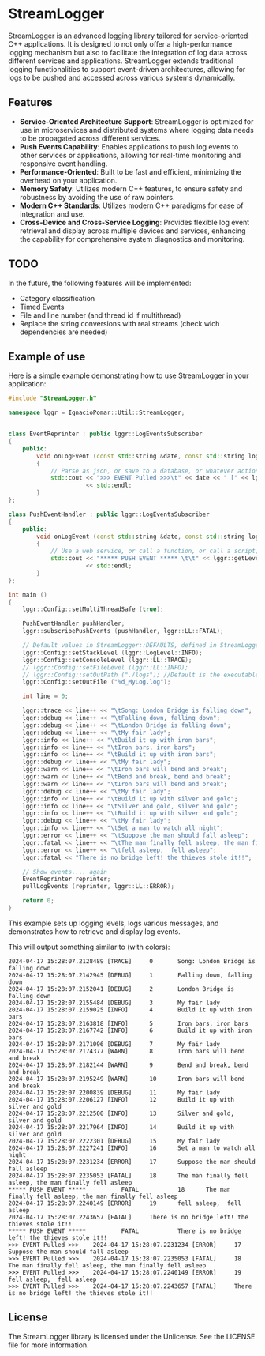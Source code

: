# StreamLogger

StreamLogger is an advanced logging library tailored for service-oriented C++ applications. It is designed to not only offer a high-performance logging mechanism but also to facilitate the integration of log data across different services and applications.
StreamLogger extends traditional logging functionalities to support event-driven architectures, allowing for logs to be pushed and accessed across various systems dynamically.

## Features

- **Service-Oriented Architecture Support**: StreamLogger is optimized for use in microservices and distributed systems where logging data needs to be propagated across different services.
- **Push Events Capability**: Enables applications to push log events to other services or applications, allowing for real-time monitoring and responsive event handling.
- **Performance-Oriented**: Built to be fast and efficient, minimizing the overhead on your application.
- **Memory Safety**: Utilizes modern C++ features, to ensure safety and robustness by avoiding the use of raw pointers.
- **Modern C++ Standards**: Utilizes modern C++ paradigms for ease of integration and use.
- **Cross-Device and Cross-Service Logging**: Provides flexible log event retrieval and display across multiple devices and services, enhancing the capability for comprehensive system diagnostics and monitoring.

## TODO
In the future, the following features will be implemented:
- Category classification
- Timed Events
- File and line number (and thread id if multithread)
- Replace the string conversions with real streams (check wich dependencies are needed)

## Example of use

Here is a simple example demonstrating how to use StreamLogger in your application:

```cpp
#include "StreamLogger.h"

namespace lggr = IgnacioPomar::Util::StreamLogger;


class EventReprinter : public lggr::LogEventsSubscriber
{
	public:
		void onLogEvent (const std::string &date, const std::string logTxt, lggr::LogLevel logLevel) const
		{
			// Parse as json, or save to a database, or whatever action you want
			std::cout << ">>> EVENT Pulled >>>\t" << date << " [" << lggr::getLevelName (logLevel) << "]\t" << logTxt
			          << std::endl;
		}
};

class PushEventHandler : public lggr::LogEventsSubscriber
{
	public:
		void onLogEvent (const std::string &date, const std::string logTxt, lggr::LogLevel logLevel) const
		{
			// Use a web service, or call a function, or call a script, or whatever action you want
			std::cout << "***** PUSH EVENT ***** \t\t" << lggr::getLevelName (logLevel) << "\t\t" << logTxt
			          << std::endl;
		}
};

int main ()
{
	lggr::Config::setMultiThreadSafe (true);

	PushEventHandler pushHandler;
	lggr::subscribePushEvents (pushHandler, lggr::LL::FATAL);

	// Default values in StreamLogger::DEFAULTS, defined in StreamLoggerConsts.h
	lggr::Config::setStackLevel (lggr::LogLevel::INFO);
	lggr::Config::setConsoleLevel (lggr::LL::TRACE);
	// lggr::Config::setFileLevel (lggr::LL::INFO);
	// lggr::Config::setOutPath ("./logs"); //Default is the executable path
	lggr::Config::setOutFile ("%d_MyLog.log");

	int line = 0;

	lggr::trace << line++ << "\tSong: London Bridge is falling down";
	lggr::debug << line++ << "\tFalling down, falling down";
	lggr::debug << line++ << "\tLondon Bridge is falling down";
	lggr::debug << line++ << "\tMy fair lady";
	lggr::info << line++ << "\tBuild it up with iron bars";
	lggr::info << line++ << "\tIron bars, iron bars";
	lggr::info << line++ << "\tBuild it up with iron bars";
	lggr::debug << line++ << "\tMy fair lady";
	lggr::warn << line++ << "\tIron bars will bend and break";
	lggr::warn << line++ << "\tBend and break, bend and break";
	lggr::warn << line++ << "\tIron bars will bend and break";
	lggr::debug << line++ << "\tMy fair lady";
	lggr::info << line++ << "\tBuild it up with silver and gold";
	lggr::info << line++ << "\tSilver and gold, silver and gold";
	lggr::info << line++ << "\tBuild it up with silver and gold";
	lggr::debug << line++ << "\tMy fair lady";
	lggr::info << line++ << "\tSet a man to watch all night";
	lggr::error << line++ << "\tSuppose the man should fall asleep";
	lggr::fatal << line++ << "\tThe man finally fell asleep, the man finally fell asleep";
	lggr::error << line++ << "\tfell asleep,  fell asleep";
	lggr::fatal << "There is no bridge left! the thieves stole it!!";

	// Show events.... again
	EventReprinter reprinter;
	pullLogEvents (reprinter, lggr::LL::ERROR);

	return 0;
}
```
This example sets up logging levels, logs various messages, and demonstrates how to retrieve and display log events.

This will output something similar to (with colors):
```	
2024-04-17 15:28:07.2128489 [TRACE]     0       Song: London Bridge is falling down
2024-04-17 15:28:07.2142945 [DEBUG]     1       Falling down, falling down
2024-04-17 15:28:07.2152041 [DEBUG]     2       London Bridge is falling down
2024-04-17 15:28:07.2155484 [DEBUG]     3       My fair lady
2024-04-17 15:28:07.2159025 [INFO]      4       Build it up with iron bars
2024-04-17 15:28:07.2163818 [INFO]      5       Iron bars, iron bars
2024-04-17 15:28:07.2167742 [INFO]      6       Build it up with iron bars
2024-04-17 15:28:07.2171096 [DEBUG]     7       My fair lady
2024-04-17 15:28:07.2174377 [WARN]      8       Iron bars will bend and break
2024-04-17 15:28:07.2182144 [WARN]      9       Bend and break, bend and break
2024-04-17 15:28:07.2195249 [WARN]      10      Iron bars will bend and break
2024-04-17 15:28:07.2200839 [DEBUG]     11      My fair lady
2024-04-17 15:28:07.2206127 [INFO]      12      Build it up with silver and gold
2024-04-17 15:28:07.2212500 [INFO]      13      Silver and gold, silver and gold
2024-04-17 15:28:07.2217964 [INFO]      14      Build it up with silver and gold
2024-04-17 15:28:07.2222301 [DEBUG]     15      My fair lady
2024-04-17 15:28:07.2227241 [INFO]      16      Set a man to watch all night
2024-04-17 15:28:07.2231234 [ERROR]     17      Suppose the man should fall asleep
2024-04-17 15:28:07.2235053 [FATAL]     18      The man finally fell asleep, the man finally fell asleep
***** PUSH EVENT *****          FATAL           18      The man finally fell asleep, the man finally fell asleep
2024-04-17 15:28:07.2240149 [ERROR]     19      fell asleep,  fell asleep
2024-04-17 15:28:07.2243657 [FATAL]     There is no bridge left! the thieves stole it!!
***** PUSH EVENT *****          FATAL           There is no bridge left! the thieves stole it!!
>>> EVENT Pulled >>>    2024-04-17 15:28:07.2231234 [ERROR]     17      Suppose the man should fall asleep
>>> EVENT Pulled >>>    2024-04-17 15:28:07.2235053 [FATAL]     18      The man finally fell asleep, the man finally fell asleep
>>> EVENT Pulled >>>    2024-04-17 15:28:07.2240149 [ERROR]     19      fell asleep,  fell asleep
>>> EVENT Pulled >>>    2024-04-17 15:28:07.2243657 [FATAL]     There is no bridge left! the thieves stole it!!
```



## License
The StreamLogger library is licensed under the Unlicense. See the LICENSE file for more information.
